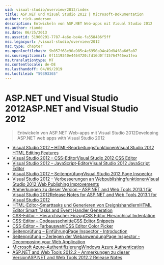 ```yaml
---
uid: visual-studio/overview/2012/index
title: ASP.NET und Visual Studio 2012 | Microsoft-Dokumentation
author: rick-anderson
description: Entwickeln von ASP.NET Web-apps mit Visual Studio 2012
ms.author: riande
ms.date: 06/25/2013
ms.assetid: 51900291-7787-4a6e-be4e-fa558486f5ff
msc.legacyurl: /visual-studio/overview/2012
msc.type: chapter
ms.openlocfilehash: 9b057f68e90a985c4e6950a94e49d84f8a6d5a07
ms.sourcegitcommit: 0f1119340e4464720cfd16d0ff15764746ea1fea
ms.translationtype: MT
ms.contentlocale: de-DE
ms.lasthandoff: 04/09/2019
ms.locfileid: "59393365"
---
```

# <a name="aspnet-and-visual-studio-2012"></a><span data-ttu-id="2ce60-103">ASP.NET und Visual Studio 2012</span><span class="sxs-lookup"><span data-stu-id="2ce60-103">ASP.NET and Visual Studio 2012</span></span>

> <span data-ttu-id="2ce60-104">Entwickeln von ASP.NET Web-apps mit Visual Studio 2012</span><span class="sxs-lookup"><span data-stu-id="2ce60-104">Developing ASP.NET web apps with Visual Studio 2012</span></span>


- [<span data-ttu-id="2ce60-105">Visual Studio 2012 – HTML-Bearbeitungsfunktionen</span><span class="sxs-lookup"><span data-stu-id="2ce60-105">Visual Studio 2012 HTML Editing Features</span></span>](visual-studio-2012-html-editing-features.md)
- [<span data-ttu-id="2ce60-106">Visual Studio 2012 – CSS-Editor</span><span class="sxs-lookup"><span data-stu-id="2ce60-106">Visual Studio 2012 CSS Editor</span></span>](visual-studio-2012-css-editor.md)
- [<span data-ttu-id="2ce60-107">Visual Studio 2012 – JavaScript-Editor</span><span class="sxs-lookup"><span data-stu-id="2ce60-107">Visual Studio 2012 JavaScript Editor</span></span>](visual-studio-2012-javascript-editor.md)
- [<span data-ttu-id="2ce60-108">Visual Studio 2012 – Seitenprüfung</span><span class="sxs-lookup"><span data-stu-id="2ce60-108">Visual Studio 2012 Page Inspector</span></span>](visual-studio-2012-page-inspector.md)
- [<span data-ttu-id="2ce60-109">Visual Studio 2012 – Verbesserungen an Webpublishingfunktionen</span><span class="sxs-lookup"><span data-stu-id="2ce60-109">Visual Studio 2012 Web Publishing Improvements</span></span>](visual-studio-2012-web-publishing-improvements.md)
- [<span data-ttu-id="2ce60-110">Anmerkungen zu dieser Version – ASP.NET and Web Tools 2013.1 für Visual Studio 2012</span><span class="sxs-lookup"><span data-stu-id="2ce60-110">Release Notes for ASP.NET and Web Tools 2013.1 for Visual Studio 2012</span></span>](aspnet-and-web-tools-20131-for-visual-studio-2012.md)
- [<span data-ttu-id="2ce60-111">HTML-Editor-Smarttasks und Generieren von Ereignishandlern</span><span class="sxs-lookup"><span data-stu-id="2ce60-111">HTML Editor Smart Tasks and Event Handler Generation</span></span>](visual-studio-vnext-videos-html-editor-smart-tasks-and-event-handler-generation.md)
- [<span data-ttu-id="2ce60-112">CSS-Editor – Hierarchischer Einzug</span><span class="sxs-lookup"><span data-stu-id="2ce60-112">CSS Editor Hierarchical Indentation</span></span>](visual-studio-vnext-videos-css-editor-hierarchical-indentation.md)
- [<span data-ttu-id="2ce60-113">CSS-Editor – Codeausschnitte</span><span class="sxs-lookup"><span data-stu-id="2ce60-113">CSS Editor Snippets</span></span>](visual-studio-vnext-videos-css-editor-snippets.md)
- [<span data-ttu-id="2ce60-114">CSS-Editor – Farbauswahl</span><span class="sxs-lookup"><span data-stu-id="2ce60-114">CSS Editor Color Picker</span></span>](visual-studio-vnext-videos-css-editor-color-picker.md)
- [<span data-ttu-id="2ce60-115">Seitenprüfung – Einführung</span><span class="sxs-lookup"><span data-stu-id="2ce60-115">Page Inspector - Introduction</span></span>](visual-studio-vnext-videos-page-inspector-introduction.md)
- [<span data-ttu-id="2ce60-116">Seitenprüfung – Zerlegen der Webanwendung</span><span class="sxs-lookup"><span data-stu-id="2ce60-116">Page Inspector - Decomposing your Web Application</span></span>](visual-studio-vnext-videos-page-inspector-decomposing-your-web-application.md)
- [<span data-ttu-id="2ce60-117">Microsoft Azure-Authentifizierung</span><span class="sxs-lookup"><span data-stu-id="2ce60-117">Windows Azure Authentication</span></span>](windows-azure-authentication.md)
- [<span data-ttu-id="2ce60-118">ASP.NET and Web Tools 2012.2 – Anmerkungen zu dieser Version</span><span class="sxs-lookup"><span data-stu-id="2ce60-118">ASP.NET and Web Tools 2012.2 Release Notes</span></span>](aspnet-and-web-tools-20122-release-notes-rtw.md)
